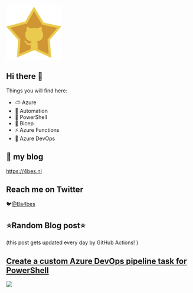 ![Github Star](Assets/github-stars-logo_Color.png)

## Hi there 👋

Things you will find here:
- ⛅ Azure
- 🚗 Automation
- 🐚 PowerShell
- 💪 Bicep
- ⚡ Azure Functions
- 🚀 Azure DevOps


## 📝 my blog
<https://4bes.nl>

## Reach me on Twitter
🐦[@Ba4bes](https://twitter.com/Ba4bes)

<!---
- 🔭 I’m currently working on ...
- 🌱 I’m currently learning ...
- 👯 I’m looking to collaborate on ...
- 🤔 I’m looking for help with ...
- 💬 Ask me about ...
- 📫 How to reach me: ...
- 😄 Pronouns: ...
- ⚡ Fun fact: I have a standard poodle 🐩

-->

## ⭐Random Blog post⭐

(this post gets updated every day by GitHub Actions! )

<!-- Link -->
## [Create a custom Azure DevOps pipeline task for PowerShell](https://4bes.nl/2021/02/21/create-a-custom-azure-devops-powershell-task/)

<a href="https://4bes.nl/2021/02/21/create-a-custom-azure-devops-powershell-task/"><img src="https://4bes.nl/wp-content/uploads/2021/02/AzDoTasktn.png" height="250px"></a>

